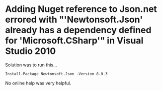 ﻿# Adding Nuget reference to Json.net errored with "'Newtonsoft.Json' already has a dependency defined for 'Microsoft.CSharp'" in Visual Studio 2010

Solution was to run this...

    Install-Package Newtonsoft.Json -Version 8.0.3

No online help was very helpful.